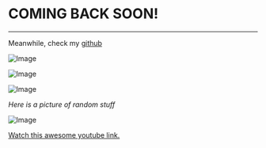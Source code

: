 # COMING BACK SOON!
----------------
Meanwhile, check my [github](https://www.github.com/Eguzelyel)

![Image](https://politicalreflectionmagazine.com/wp-content/uploads/2018/05/coming-backkk.jpg)

![Image](https://typeainthecityblog.files.wordpress.com/2018/12/good-things.png)

![Image](https://www.needbyneed.org/wp-content/uploads/2017/10/Coming-Soon.jpg)


_Here is a picture of random stuff_

![Image](https://encrypted-tbn0.gstatic.com/images?q=tbn:ANd9GcTfUvp_sL_gzVgQKmAzTrVqYjP0PuoAvTIbtGs_QM03NWMpDsNA)


[Watch this awesome youtube link.](https://www.youtube.com/watch?v=qWfwuJxNWjc)




